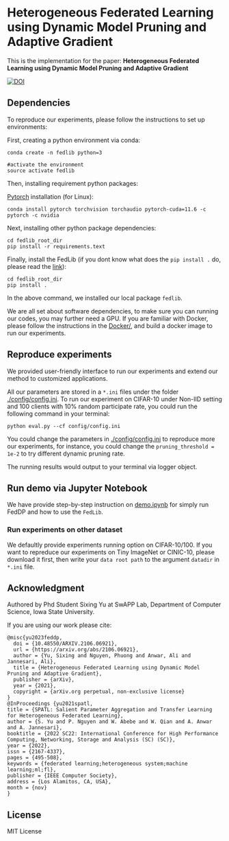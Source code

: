 # Heterogeneous Federated Learning using Dynamic Model Pruning and Adaptive Gradient

This is the implementation for the paper: **Heterogeneous Federated Learning using Dynamic Model Pruning and Adaptive Gradient**

[![DOI](https://zenodo.org/badge/DOI/10.5281/zenodo.7633920.svg)](https://doi.org/10.5281/zenodo.7633920)

## Dependencies

To reproduce our experiments, please follow the instructions to set up environments:

First, creating a python environment via conda:

```
conda create -n fedlib python=3

#activate the environment
source activate fedlib
```

Then, installing requirement python packages:

[Pytorch](https://pytorch.org/get-started/locally/) installation (for Linux):

```
conda install pytorch torchvision torchaudio pytorch-cuda=11.6 -c pytorch -c nvidia
```

Next, installing other python package dependencies:

```
cd fedlib_root_dir
pip install -r requirements.text 
```

Finally, install the FedLib (if you dont know what does the `pip install .` do, please read the [link](https://stackoverflow.com/questions/39023758/what-does-pip-install-dot-mean)):

```
cd fedlib_root_dir
pip install .  
```
In the above command, we installed our local package `fedlib`.

We are all set about software dependencies, to make sure you can running our codes, you may further need a GPU.
If you are familiar with Docker, please follow the instructions in the [Docker/](../../Docker/README.md), and build a docker image to run our experiments.

## Reproduce experiments

We provided user-friendly interface to run our experiments and extend our method to customized applications.

All our parameters are stored in a `*.ini` files under the folder [./config/config.ini](config/config.ini).
To run our experiment on CIFAR-10 under Non-IID setting and 100 clients with 10% random participate rate, you could run the following command in your terminal:

```
python eval.py --cf config/config.ini
```

You could change the parameters in [./config/config.ini](config/config.ini) to reproduce more our experiments, for instance, you could change the `pruning_threshold = 1e-2` to try different dynamic pruning rate.

The running results would output to your terminal via logger object.

## Run demo via Jupyter Notebook

We have provide step-by-step instruction on [demo.ipynb](demo.ipynb) for simply run FedDP and how to use the `FedLib`.

### Run experiments on other dataset

We defaultly provide experiments running option on CIFAR-10/100. If you want to repreduce our experiments on Tiny ImageNet or CINIC-10, please download it first, then write your `data root path` to the argument `datadir` in `*.ini` file.

## Acknowledgment

Authored by Phd Student Sixing Yu at SwAPP Lab, Department of Computer Science, Iowa State University.

If you are using our work please cite:

```
@misc{yu2023feddp,
  doi = {10.48550/ARXIV.2106.06921},
  url = {https://arxiv.org/abs/2106.06921},
  author = {Yu, Sixing and Nguyen, Phuong and Anwar, Ali and Jannesari, Ali},  
  title = {Heterogeneous Federated Learning using Dynamic Model Pruning and Adaptive Gradient},
  publisher = {arXiv},
  year = {2021},
  copyright = {arXiv.org perpetual, non-exclusive license}
}
@InProceedings {yu2021spatl,
title = {SPATL: Salient Parameter Aggregation and Transfer Learning for Heterogeneous Federated Learning},
author = {S. Yu and P. Nguyen and W. Abebe and W. Qian and A. Anwar and A. Jannesari},
booktitle = {2022 SC22: International Conference for High Performance Computing, Networking, Storage and Analysis (SC) (SC)},
year = {2022},
issn = {2167-4337},
pages = {495-508},
keywords = {federated learning;heterogeneous system;machine learning;ml;fl},
publisher = {IEEE Computer Society},
address = {Los Alamitos, CA, USA},
month = {nov}
}

```

## License

MIT License
